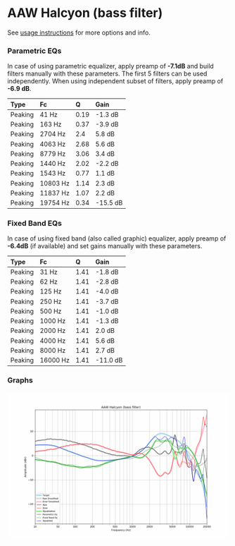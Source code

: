 # AAW Halcyon (bass filter)
See [usage instructions](https://github.com/jaakkopasanen/AutoEq#usage) for more options and info.

### Parametric EQs
In case of using parametric equalizer, apply preamp of **-7.1dB** and build filters manually
with these parameters. The first 5 filters can be used independently.
When using independent subset of filters, apply preamp of **-6.9 dB**.

| Type    | Fc       |    Q | Gain     |
|:--------|:---------|:-----|:---------|
| Peaking | 41 Hz    | 0.19 | -1.3 dB  |
| Peaking | 163 Hz   | 0.37 | -3.9 dB  |
| Peaking | 2704 Hz  | 2.4  | 5.8 dB   |
| Peaking | 4063 Hz  | 2.68 | 5.6 dB   |
| Peaking | 8779 Hz  | 3.06 | 3.4 dB   |
| Peaking | 1440 Hz  | 2.02 | -2.2 dB  |
| Peaking | 1543 Hz  | 0.77 | 1.1 dB   |
| Peaking | 10803 Hz | 1.14 | 2.3 dB   |
| Peaking | 11837 Hz | 1.07 | 2.2 dB   |
| Peaking | 19754 Hz | 0.34 | -15.5 dB |

### Fixed Band EQs
In case of using fixed band (also called graphic) equalizer, apply preamp of **-6.4dB**
(if available) and set gains manually with these parameters.

| Type    | Fc       |    Q | Gain     |
|:--------|:---------|:-----|:---------|
| Peaking | 31 Hz    | 1.41 | -1.8 dB  |
| Peaking | 62 Hz    | 1.41 | -2.8 dB  |
| Peaking | 125 Hz   | 1.41 | -4.0 dB  |
| Peaking | 250 Hz   | 1.41 | -3.7 dB  |
| Peaking | 500 Hz   | 1.41 | -1.0 dB  |
| Peaking | 1000 Hz  | 1.41 | -1.3 dB  |
| Peaking | 2000 Hz  | 1.41 | 2.0 dB   |
| Peaking | 4000 Hz  | 1.41 | 5.6 dB   |
| Peaking | 8000 Hz  | 1.41 | 2.7 dB   |
| Peaking | 16000 Hz | 1.41 | -11.0 dB |

### Graphs
![](./AAW%20Halcyon%20(bass%20filter).png)